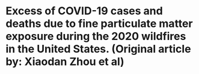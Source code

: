 # Excess of COVID-19 cases and deaths due to fine particulate matter exposure during the 2020 wildfires in the United States.  (Original article by:  Xiaodan Zhou et al)
